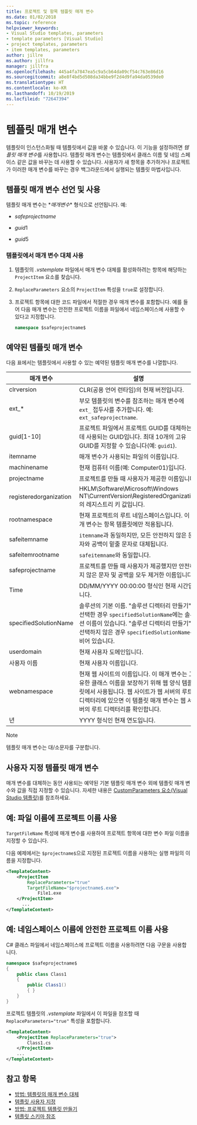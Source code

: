 ```yaml
---
title: 프로젝트 및 항목 템플릿 매개 변수
ms.date: 01/02/2018
ms.topic: reference
helpviewer_keywords:
- Visual Studio templates, parameters
- template parameters [Visual Studio]
- project templates, parameters
- item templates, parameters
author: jillre
ms.author: jillfra
manager: jillfra
ms.openlocfilehash: 445a4fa7847ea5c9a5cb64da09cf54c763e86d16
ms.sourcegitcommit: a8e8f4bd5d508da34bbe9f2d4d9fa94da0539de0
ms.translationtype: HT
ms.contentlocale: ko-KR
ms.lasthandoff: 10/19/2019
ms.locfileid: "72647394"
---
```

# <a name="template-parameters"></a>템플릿 매개 변수

템플릿이 인스턴스화될 때 템플릿에서 값을 바꿀 수 있습니다. 이 기능을 설정하려면 *템플릿 매개 변수*를 사용합니다. 템플릿 매개 변수는 템플릿에서 클래스 이름 및 네임 스페이스 같은 값을 바꾸는 데 사용할 수 있습니다. 사용자가 새 항목을 추가하거나 프로젝트가 이러한 매개 변수를 바꾸는 경우 백그라운드에서 실행되는 템플릿 마법사입니다.

## <a name="declare-and-enable-template-parameters"></a>템플릿 매개 변수 선언 및 사용

템플릿 매개 변수는 $*매개 변수*$ 형식으로 선언됩니다. 예:

- $safeprojectname$

- $guid1$

- $guid5$

### <a name="enable-parameter-substitution-in-templates"></a>템플릿에서 매개 변수 대체 사용

1. 템플릿의 *.vstemplate* 파일에서 매개 변수 대체를 활성화하려는 항목에 해당하는 `ProjectItem` 요소를 찾습니다.

1. `ReplaceParameters` 요소의 `ProjectItem` 특성을 `true`로 설정합니다.

1. 프로젝트 항목에 대한 코드 파일에서 적절한 경우 매개 변수를 포함합니다. 예를 들어 다음 매개 변수는 안전한 프로젝트 이름을 파일에서 네임스페이스에 사용할 수 있다고 지정합니다.

    ```csharp
    namespace $safeprojectname$
    ```

## <a name="reserved-template-parameters"></a>예약된 템플릿 매개 변수

다음 표에서는 템플릿에서 사용할 수 있는 예약된 템플릿 매개 변수를 나열합니다.

|매개 변수|설명|
|---------------|-----------------|
|clrversion|CLR(공용 언어 런타임)의 현재 버전입니다.|
|ext_*|부모 템플릿의 변수를 참조하는 매개 변수에 `ext_` 접두사를 추가합니다. 예: `ext_safeprojectname`.|
|guid[1-10]|프로젝트 파일에서 프로젝트 GUID를 대체하는 데 사용되는 GUID입니다. 최대 10개의 고유 GUID를 지정할 수 있습니다(예: `guid1`).|
|itemname|매개 변수가 사용되는 파일의 이름입니다.|
|machinename|현재 컴퓨터 이름(예: Computer01)입니다.|
|projectname|프로젝트를 만들 때 사용자가 제공한 이름입니다.|
|registeredorganization|HKLM\Software\Microsoft\Windows NT\CurrentVersion\RegisteredOrganization의 레지스트리 키 값입니다.|
|rootnamespace|현재 프로젝트의 루트 네임스페이스입니다. 이 매개 변수는 항목 템플릿에만 적용됩니다.|
|safeitemname|`itemname`과 동일하지만, 모든 안전하지 않은 문자와 공백이 밑줄 문자로 대체됩니다.|
|safeitemrootname|`safeitemname`와 동일합니다.|
|safeprojectname|프로젝트를 만들 때 사용자가 제공했지만 안전하지 않은 문자 및 공백을 모두 제거한 이름입니다.|
|Time|DD/MM/YYYY 00:00:00 형식인 현재 시간입니다.|
|specifiedSolutionName|솔루션의 기본 이름. "솔루션 디렉터리 만들기"를 선택한 경우 `specifiedSolutionName`에는 솔루션 이름이 있습니다. "솔루션 디렉터리 만들기"를 선택하지 않은 경우 `specifiedSolutionName`은 비어 있습니다.|
|userdomain|현재 사용자 도메인입니다.|
|사용자 이름|현재 사용자 이름입니다.|
|webnamespace|현재 웹 사이트의 이름입니다. 이 매개 변수는 고유한 클래스 이름을 보장하기 위해 웹 양식 템플릿에서 사용됩니다. 웹 사이트가 웹 서버의 루트 디렉터리에 있으면 이 템플릿 매개 변수는 웹 서버의 루트 디렉터리를 확인합니다.|
|년|YYYY 형식인 현재 연도입니다.|

> [!NOTE]
> 템플릿 매개 변수는 대/소문자를 구분합니다.

## <a name="custom-template-parameters"></a>사용자 지정 템플릿 매개 변수

매개 변수를 대체하는 동안 사용되는 예약된 기본 템플릿 매개 변수 외에 템플릿 매개 변수와 값을 직접 지정할 수 있습니다. 자세한 내용은 [CustomParameters 요소(Visual Studio 템플릿)](../extensibility/customparameters-element-visual-studio-templates.md)를 참조하세요.

## <a name="example-use-the-project-name-for-a-file-name"></a>예: 파일 이름에 프로젝트 이름 사용

`TargetFileName` 특성에 매개 변수를 사용하여 프로젝트 항목에 대한 변수 파일 이름을 지정할 수 있습니다.

다음 예제에서는 `$projectname$`으로 지정된 프로젝트 이름을 사용하는 실행 파일의 이름을 지정합니다.

```xml
<TemplateContent>
    <ProjectItem
        ReplaceParameters="true"
        TargetFileName="$projectname$.exe">
            File1.exe
    </ProjectItem>
      ...
</TemplateContent>
```

## <a name="example-use-the-safe-project-name-for-the-namespace-name"></a>예: 네임스페이스 이름에 안전한 프로젝트 이름 사용

C# 클래스 파일에서 네임스페이스에 프로젝트 이름을 사용하려면 다음 구문을 사용합니다.

```csharp
namespace $safeprojectname$
{
    public class Class1
    {
        public Class1()
        { }
    }
}
```

프로젝트 템플릿의 *.vstemplate* 파일에서 이 파일을 참조할 때 `ReplaceParameters="true"` 특성을 포함합니다.

```xml
<TemplateContent>
    <ProjectItem ReplaceParameters="true">
        Class1.cs
    </ProjectItem>
    ...
</TemplateContent>
```

## <a name="see-also"></a>참고 항목

- [방법: 템플릿의 매개 변수 대체](how-to-substitute-parameters-in-a-template.md)
- [템플릿 사용자 지정](../ide/customizing-project-and-item-templates.md)
- [방법: 프로젝트 템플릿 만들기](../ide/how-to-create-project-templates.md)
- [템플릿 스키마 참조](../extensibility/visual-studio-template-schema-reference.md)
